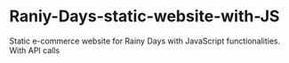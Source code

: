 # Raniy-Days-static-website-with-JS
Static e-commerce website for Rainy Days with JavaScript functionalities. With API calls

